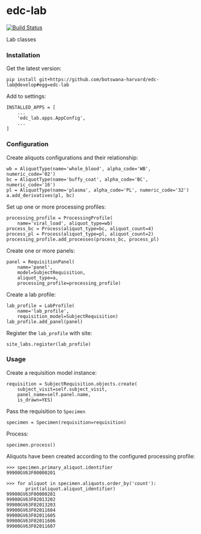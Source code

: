 # edc-lab
[![Build Status](https://travis-ci.org/botswana-harvard/edc-lab.svg?branch=develop)](https://travis-ci.org/botswana-harvard/edc-lab)

Lab classes


### Installation


Get the latest version:

    pip install git+https://github.com/botswana-harvard/edc-lab@develop#egg=edc-lab

Add to settings:

    INSTALLED_APPS = [
        ...
        'edc_lab.apps.AppConfig',
        ...
    ]

### Configuration

Create aliquots configurations and their relationship:
    
    wb = AliquotType(name='whole_blood', alpha_code='WB', numeric_code='02')
    bc = AliquotType(name='buffy_coat', alpha_code='BC', numeric_code='16')
    pl = AliquotType(name='plasma', alpha_code='PL', numeric_code='32')
    a.add_derivatives(pl, bc)
    
Set up one or more processing profiles:

    processing_profile = ProcessingProfile(
        name='viral_load', aliquot_type=wb)
    process_bc = Process(aliquot_type=bc, aliquot_count=4)
    process_pl = Process(aliquot_type=pl, aliquot_count=2)
    processing_profile.add_processes(process_bc, process_pl)
    
Create one or more panels:

    panel = RequisitionPanel(
        name='panel',
        model=SubjectRequisition,
        aliquot_type=a,
        processing_profile=processing_profile)
    
Create a lab profile:

    lab_profile = LabProfile(
        name='lab_profile',
        requisition_model=SubjectRequisition)
    lab_profile.add_panel(panel)
    
Register the `lab_profile` with site:

    site_labs.register(lab_profile)

### Usage

Create a requisition model instance:

    requisition = SubjectRequisition.objects.create(
        subject_visit=self.subject_visit,
        panel_name=self.panel.name,
        is_drawn=YES)

Pass the requisition to `Specimen`

    specimen = Specimen(requisition=requisition)

Process:
    
    specimen.process()
    
Aliquots have been created according to the configured processing profile:

    >>> specimen.primary_aliquot.identifier
    99900GV63F00000201
 
    >>> for aliquot in specimen.aliquots.order_by('count'):
           print(aliquot.aliquot_identifier)
    99900GV63F00000201
    99900GV63F02013202
    99900GV63F02013203
    99900GV63F02011604
    99900GV63F02011605
    99900GV63F02011606
    99900GV63F02011607
 
    
    